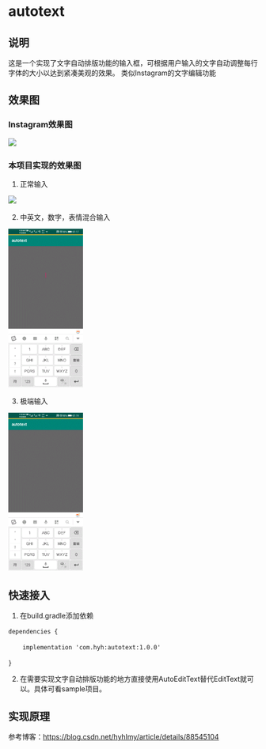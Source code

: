 # autotext
## 说明
这是一个实现了文字自动排版功能的输入框，可根据用户输入的文字自动调整每行字体的大小以达到紧凑美观的效果。
类似Instagram的文字编辑功能

## 效果图

### Instagram效果图

<img width="30%" src="https://img-blog.csdnimg.cn/20190314094035690.gif"/>


### 本项目实现的效果图

1. 正常输入
<img width="30%" src="https://raw.githubusercontent.com/hyhdy/customview-samples/master/img-folder/auto.gif"/>

2. 中英文，数字，表情混合输入
<img width="30%" src="https://github.com/hyhdy/autotext/blob/master/img-folder/multiple.gif"/>

3. 极端输入
<img width="30%" src="https://github.com/hyhdy/autotext/blob/master/img-folder/QQ20200404-0.gif"/>

## 快速接入
1. 在build.gradle添加依赖
```
dependencies {

    implementation 'com.hyh:autotext:1.0.0'
    
}
```
2. 在需要实现文字自动排版功能的地方直接使用AutoEditText替代EditText就可以。具体可看sample项目。

## 实现原理
参考博客：https://blog.csdn.net/hyhlmy/article/details/88545104
